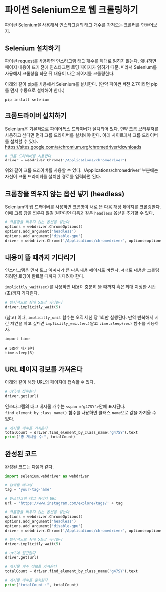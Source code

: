 # 파이썬 Selenium으로 웹 크롤링하기

파이썬 Selenium을 사용해서 인스타그램의 태그 개수를 가져오는 크롤러를 만들어보자. 

## Selenium 설치하기

파이썬 request를 사용하면 인스타그램 태그 개수를 제대로 읽히지 않는다. 왜냐하면 페이지 내용이 뜨기 전에 인스타그램 로딩 페이지가 읽히기 때문. 따라서 Selenium를 사용해서 크롬창을 띄운 뒤 내용이 나온 페이지를 크롤링한다.

아래와 같이 pip를 사용해서 Selenium를 설치한다. (만약 파이썬 버전 2.7이라면 pip를 먼저 수동으로 설치해야 한다.) 

```
pip install selenium
```

## 크롬드라이버 설치하기

Selenium은 기본적으로 파이어폭스 드라이버가 설치되어 있다. 만약 크롬 브라우저를 사용하고 싶다면 먼저 크롬 드라이버를 설치해야 한다. 아래 사이트에서 크롬 드라이버를 설치할 수 있다.	
https://sites.google.com/a/chromium.org/chromedriver/downloads	

 ```Python	
# 크롬 드라이버를 사용한다	
driver = webdriver.Chrome('/Applications/chromedriver')	
 ```
위와 같이 크롬 드라이버를 사용할 수 있다. '/Applications/chromedriver' 부분에는 자신이 크롬 드라이버를 설치한 경로를 입력하면 된다.

## 크롬창을 띄우지 않는 옵션 넣기 (headless)	

Selenium의 웹 드라이버를 사용하면 크롬창이 새로 뜬 다음 해당 페이지를 크롤링한다. 이때 크롬 창을 띄우지 않길 원한다면 다음과 같은 ``headless`` 옵션을 추가할 수 있다.	

 ```Python	
# 크롬창을 띄우지 않는 옵션을 넣는다	
options = webdriver.ChromeOptions()	
options.add_argument('headless')	
options.add_argument('disable-gpu')	
driver = webdriver.Chrome('/Applications/chromedriver', options=options)

 ```
## 내용이 뜰 때까지 기다리기
인스타그램은 먼저 로고 이미지가 뜬 다음 내용 페이지로 바뀐다. 제대로 내용을 크롤링하려면 로딩이 완료될 때까지 기다려야 한다.

``implicitly_wait(sec)``를 사용하면 내용이 충분히 뜰 때까지 혹은 최대 지정한 시간(초)까지 기다린다. 

```Python	
# 암시적으로 최대 5초간 기다린다
driver.implicitly_wait(5)
```

(참고) 이때, ``implicitly_wait`` 함수는 오직 세션 당 1회만 실행된다.  만약 반복해서 시간 지연을 하고 싶다면 ``implicitly_wait(sec)``말고 ``time.sleep(sec)`` 함수를 사용하자.

```
import time

# 5초간 대기한다
time.sleep(3)
```

## URL 페이지 정보를 가져온다

아래와 같이 해당 URL의 페이지에 접속할 수 있다.

```Python
# url에 접속한다
driver.get(url)
```

인스타그램의 태그 게시물 개수는 ``<span ="g47SY">``안에 표시된다. ``find_element_by_class_name()`` 함수를 사용하면 클래스 ``name``으로 값을 가져올 수 있다.  

```Python
# 게시물 개수를 가져온다
totalCount = driver.find_element_by_class_name('g47SY').text 
print("총 게시물 수:", totalCount)
```

## 완성된 코드	

완성된 코드는 다음과 같다.

 ```Python
import selenium.webdriver as webdriver	

# 검색할 태그명
tag = 'your-tag-name'

# 인스타그램 태그 페이지 URL	
url = 'https://www.instagram.com/explore/tags/' + tag 

# 크롬창을 띄우지 않는 옵션을 넣는다	
options = webdriver.ChromeOptions()	
options.add_argument('headless')	
options.add_argument('disable-gpu')	
driver = webdriver.Chrome('/Applications/chromedriver', options=options)	

# 암시적으로 최대 5초간 기다린다
driver.implicitly_wait(5)

# url에 접근한다
driver.get(url)

# 게시물 개수 정보를 가져온다
totalCount = driver.find_element_by_class_name('g47SY').text 

# 게시물 개수를 출력한다
print("totalCount :", totalCount)	
 ```